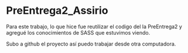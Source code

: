 # PreEntrega2_Assirio

Para este trabajo, lo que hice fue reutilizar el codigo del la PreEntrega2 y agregué los conocimientos de SASS que estuvimos viendo.

Subo a github el proyecto así puedo trabajar desde otra computadora.
